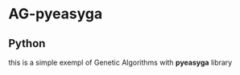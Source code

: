# AG-pyeasyga

## Python


this is a simple exempl of Genetic Algorithms with **pyeasyga** library 
